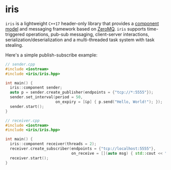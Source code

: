 # iris

`iris` is a lightweight `C++17` header-only library that provides a [component model](https://en.wikipedia.org/wiki/Component-based_software_engineering) and messaging framework based on [ZeroMQ](https://zeromq.org/). `iris` supports time-triggered operations, pub-sub messaging, client-server interactions, serialization/deserialization and a multi-threaded task system with task stealing.

Here's a simple publish-subscribe example:

```cpp
// sender.cpp
#include <iostream>
#include <iris/iris.hpp>

int main() {
  iris::component sender;
  auto p = sender.create_publisher(endpoints = {"tcp://*:5555"});
  sender.set_interval(period = 50,
                      on_expiry = [&p] { p.send("Hello, World!"); });
  sender.start();
}
```


```cpp
// receiver.cpp
#include <iostream>
#include <iris/iris.hpp>

int main() {
  iris::component receiver(threads = 2);
  receiver.create_subscriber(endpoints = {"tcp://localhost:5555"},
                             on_receive = [](auto msg) { std::cout << "Received " << msg << "\n"; });
  receiver.start();
}
```
